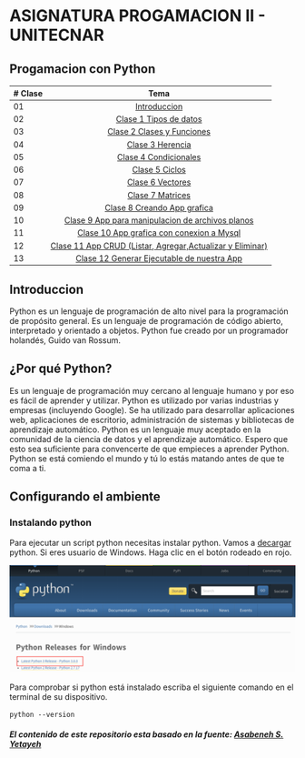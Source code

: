 # ASIGNATURA PROGAMACION II - UNITECNAR

## Progamacion con Python 

|# Clase | Tema                                                    |
|------|:---------------------------------------------------------:|
| 01  |  [Introduccion](./readme.md)|
| 02  |  [Clase 1 Tipos de datos](./Clase1/01.md)|
| 03  |  [Clase 2 Clases y Funciones](./Clase2/02.md)|
| 04  |  [Clase 3 Herencia](./Clase3/03.md)|
| 05  |  [Clase 4 Condicionales](./Clase4/04.md)|
| 06  |  [Clase 5 Ciclos](./Clase5/05.md)|
| 07  |  [Clase 6 Vectores](./Clase6/06.md)|
| 08  |  [Clase 7 Matrices](./Clase7/07.md)|
| 09  |  [Clase 8 Creando App grafica](./Clase8/08.md)|
| 10  |  [Clase 9 App para manipulacion de archivos planos](./Clase9/09.md)|
| 11  |  [Clase 10 App grafica con conexion a Mysql](./Clase10/10.md)|
| 12  |  [Clase 11 App CRUD (Listar, Agregar,Actualizar y Eliminar)](./Clase11/11.md)|
| 13  |  [Clase 12 Generar Ejecutable de nuestra App](./Clase12/12.md)|


## Introduccion

Python es un lenguaje de programación de alto nivel para la programación de propósito general. Es un lenguaje de programación de código abierto, interpretado y orientado a objetos. Python fue creado por un programador holandés, Guido van Rossum.

## ¿Por qué Python?

Es un lenguaje de programación muy cercano al lenguaje humano y por eso es fácil de aprender y utilizar.
Python es utilizado por varias industrias y empresas (incluyendo Google). Se ha utilizado para desarrollar aplicaciones web, aplicaciones de escritorio, administración de sistemas y bibliotecas de aprendizaje automático. Python es un lenguaje muy aceptado en la comunidad de la ciencia de datos y el aprendizaje automático. Espero que esto sea suficiente para convencerte de que empieces a aprender Python. Python se está comiendo el mundo y tú lo estás matando antes de que te coma a ti.

## Configurando el ambiente

### Instalando python

Para ejecutar un script python necesitas instalar python. Vamos a [decargar](https://www.python.org/) python.
Si eres usuario de Windows. Haga clic en el botón rodeado en rojo.

[![Instalando sobre windows](./images/installing_on_windows.png)](https://www.python.org/)


Para comprobar si python está instalado escriba el siguiente comando en el terminal de su dispositivo.

```shell
python --version
```
##### El contenido de este repositorio esta basado en la fuente: [Asabeneh S. Yetayeh](https://github.com/Asabeneh/30-Days-Of-Python)
